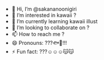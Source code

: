 - 👋 Hi, I’m @sakananoonigiri
- 👀 I’m interested in kawaii ?
- 🌱 I’m currently learning kawaii illust
- 💞️ I’m looking to collaborate on ?
- 📫 How to reach me ?
- 😄 Pronouns: ???🐟🍙!!!
- ⚡ Fun fact: ???☺️☺️☺️😽😽

<!---
sakananoonigiri/sakananoonigiri is a ✨ special ✨ repository because its `README.md` (this file) appears on your GitHub profile.
You can click the Preview link to take a look at your changes.
--->
